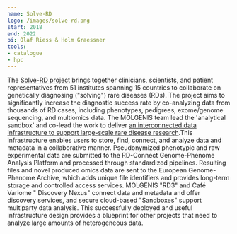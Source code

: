 ```yaml
---
name: Solve-RD
logo: /images/solve-rd.png
start: 2018
end: 2022
pi: Olaf Riess & Holm Graessner
tools:
- catalogue
- hpc
---
```


The [Solve-RD project](https://solve-rd.eu/) brings together clinicians, scientists, and patient representatives from 51 institutes spanning 15 countries to
collaborate on
genetically
diagnosing ("solving") rare diseases (RDs). The project aims to significantly increase the diagnostic success rate by co-analyzing data from thousands of RD
cases, including phenotypes, pedigrees, exome/genome sequencing, and multiomics data. The MOLGENIS team lead the 'analytical sandbox' and co-lead the work to
deliver [an
interconnected data infrastructure to support large-scale rare disease research](https://pubmed.ncbi.nlm.nih.gov/39302238/).This infrastructure enables users to
store, find, connect, and analyze data and metadata in a collaborative manner. Pseudonymized phenotypic and raw experimental data are submitted to the
RD-Connect Genome-Phenome Analysis Platform and processed through standardized pipelines. Resulting files and novel produced omics data are sent to the European
Genome-Phenome Archive, which adds unique file identifiers and provides long-term storage and controlled access services. MOLGENIS "RD3" and Café Variome "
Discovery Nexus" connect data and metadata and offer discovery services, and secure cloud-based "Sandboxes" support multiparty data analysis. This successfully
deployed and useful infrastructure design provides a blueprint for other projects that need to analyze large amounts of heterogeneous data.